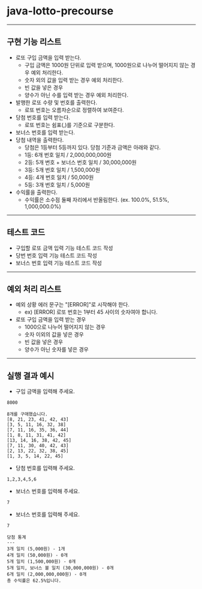 # java-lotto-precourse
---
**구현 기능 리스트**
---
- 로또 구입 금액을 입력 받는다.
    - 구입 금액은 1000원 단위로 입력 받으며, 1000원으로 나누어 떨어지지 않는 경우 예외 처리한다.
    - 숫자 외의 값을 입력 받는 경우 예외 처리한다.
    - 빈 값을 넣은 경우
    - 양수가 아닌 수를 입력 받는 경우 예외 처리한다.
- 발행한 로또 수량 및 번호를 출력한다.
  - 로또 번호는 오름차순으로 정렬하여 보여준다.
- 당첨 번호를 입력 받는다.
  - 로또 번호는 쉼표(,)를 기준으로 구분한다.
- 보너스 번호를 입력 받는다.
- 당첨 내역을 출력한다.
    - 당첨은 1등부터 5등까지 있다. 당첨 기준과 금액은 아래와 같다.
    - 1등: 6개 번호 일치 / 2,000,000,000원
    - 2등: 5개 번호 + 보너스 번호 일치 / 30,000,000원
    - 3등: 5개 번호 일치 / 1,500,000원
    - 4등: 4개 번호 일치 / 50,000원
    - 5등: 3개 번호 일치 / 5,000원
- 수익률을 출력한다.
    - 수익률은 소수점 둘째 자리에서 반올림한다. (ex. 100.0%, 51.5%, 1,000,000.0%)
---
**테스트 코드**
---
  - 구입할 로또 금액 입력 기능 테스트 코드 작성
  - 당번 번호 입력 기능 테스트 코드 작성
  - 보너스 번호 입력 기능 테스트 코드 작성
---
**예외 처리 리스트**
---
- 예외 상황 에러 문구는 "[ERROR]"로 시작해야 한다.
    - ex) [ERROR] 로또 번호는 1부터 45 사이의 숫자여야 합니다.
- 로또 구입 금액을 입력 받는 경우
    - 1000으로 나누어 떨어지지 않는 경우
    - 숫자 이외의 값을 넣은 경우
    - 빈 값을 넣은 경우
    - 양수가 아닌 숫자를 넣은 경우
---
**실행 결과 예시**
---
- 구입 금액을 입력해  주세요.
```
8000
```
```
8개를 구매했습니다.
[8, 21, 23, 41, 42, 43] 
[3, 5, 11, 16, 32, 38] 
[7, 11, 16, 35, 36, 44] 
[1, 8, 11, 31, 41, 42] 
[13, 14, 16, 38, 42, 45] 
[7, 11, 30, 40, 42, 43] 
[2, 13, 22, 32, 38, 45] 
[1, 3, 5, 14, 22, 45]
```
- 당첨 번호를 입력해 주세요.
```
1,2,3,4,5,6
```
- 보너스 번호를 입력해 주세요.
```
7
```
- 보너스 번호를 입력해 주세요.
```
7
```
```
당첨 통계
---
3개 일치 (5,000원) - 1개
4개 일치 (50,000원) - 0개
5개 일치 (1,500,000원) - 0개
5개 일치, 보너스 볼 일치 (30,000,000원) - 0개
6개 일치 (2,000,000,000원) - 0개
총 수익률은 62.5%입니다.
```
